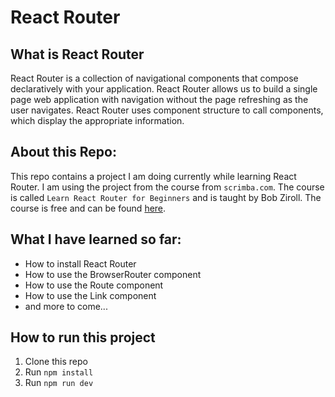 # React Router

## What is React Router

React Router is a collection of navigational components that compose declaratively with your application. React Router allows us to build a single page web application with navigation without the page refreshing as the user navigates. React Router uses component structure to call components, which display the appropriate information.

## About this Repo:

This repo contains a project I am doing currently while learning React Router. I am using the project from the course from `scrimba.com`. The course is called `Learn React Router for Beginners` and is taught by Bob Ziroll. The course is free and can be found [here](https://scrimba.com/course/greactrouter).

## What I have learned so far:

- How to install React Router
- How to use the BrowserRouter component
- How to use the Route component
- How to use the Link component
- and more to come...


## How to run this project

1. Clone this repo
2. Run `npm install`
3. Run `npm run dev`